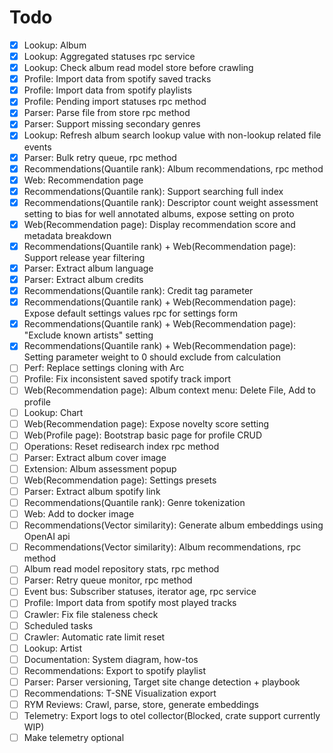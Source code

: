 # Todo

- [x] Lookup: Album
- [x] Lookup: Aggregated statuses rpc service
- [x] Lookup: Check album read model store before crawling
- [x] Profile: Import data from spotify saved tracks
- [x] Profile: Import data from spotify playlists
- [x] Profile: Pending import statuses rpc method
- [x] Parser: Parse file from store rpc method
- [x] Parser: Support missing secondary genres
- [x] Lookup: Refresh album search lookup value with non-lookup related file events
- [x] Parser: Bulk retry queue, rpc method
- [x] Recommendations(Quantile rank): Album recommendations, rpc method
- [x] Web: Recommendation page
- [x] Recommendations(Quantile rank): Support searching full index
- [x] Recommendations(Quantile rank): Descriptor count weight assessment setting to bias for well annotated albums, expose setting on proto
- [x] Web(Recommendation page): Display recommendation score and metadata breakdown
- [x] Recommendations(Quantile rank) + Web(Recommendation page): Support release year filtering
- [x] Parser: Extract album language
- [x] Parser: Extract album credits
- [x] Recommendations(Quantile rank): Credit tag parameter
- [x] Recommendations(Quantile rank) + Web(Recommendation page): Expose default settings values rpc for settings form
- [x] Recommendations(Quantile rank) + Web(Recommendation page): "Exclude known artists" setting
- [x] Recommendations(Quantile rank) + Web(Recommendation page): Setting parameter weight to 0 should exclude from calculation
- [ ] Perf: Replace settings cloning with Arc
- [ ] Profile: Fix inconsistent saved spotify track import
- [ ] Web(Recommendation page): Album context menu: Delete File, Add to profile
- [ ] Lookup: Chart
- [ ] Web(Recommendation page): Expose novelty score setting
- [ ] Web(Profile page): Bootstrap basic page for profile CRUD
- [ ] Operations: Reset redisearch index rpc method
- [ ] Parser: Extract album cover image
- [ ] Extension: Album assessment popup
- [ ] Web(Recommendation page): Settings presets
- [ ] Parser: Extract album spotify link
- [ ] Recommendations(Quantile rank): Genre tokenization
- [ ] Web: Add to docker image
- [ ] Recommendations(Vector similarity): Generate album embeddings using OpenAI api
- [ ] Recommendations(Vector similarity): Album recommendations, rpc method
- [ ] Album read model repository stats, rpc method
- [ ] Parser: Retry queue monitor, rpc method
- [ ] Event bus: Subscriber statuses, iterator age, rpc service
- [ ] Profile: Import data from spotify most played tracks
- [ ] Crawler: Fix file staleness check
- [ ] Scheduled tasks
- [ ] Crawler: Automatic rate limit reset
- [ ] Lookup: Artist
- [ ] Documentation: System diagram, how-tos
- [ ] Recommendations: Export to spotify playlist
- [ ] Parser: Parser versioning, Target site change detection + playbook
- [ ] Recommendations: T-SNE Visualization export
- [ ] RYM Reviews: Crawl, parse, store, generate embeddings
- [ ] Telemetry: Export logs to otel collector(Blocked, crate support currently WIP)
- [ ] Make telemetry optional
